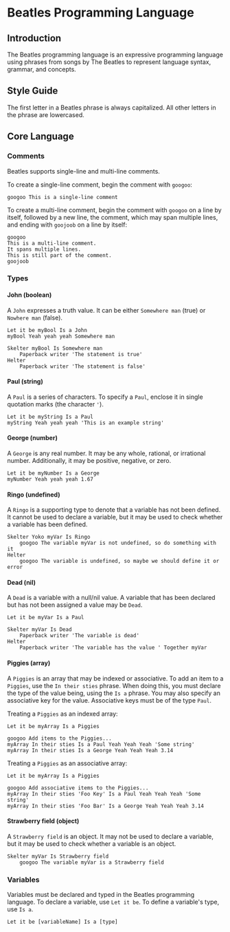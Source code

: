 # Beatles Programming Language

## Introduction

The Beatles programming language is an expressive programming language using phrases from songs by The Beatles to represent language syntax, grammar, and concepts.

## Style Guide

The first letter in a Beatles phrase is always capitalized. All other letters in the phrase are lowercased.

## Core Language

### Comments

Beatles supports single-line and multi-line comments.

To create a single-line comment, begin the comment with `googoo`:

```
googoo This is a single-line comment
```

To create a multi-line comment, begin the comment with `googoo` on a line by itself, followed by a new line, the comment, which may span multiple lines, and ending with `goojoob` on a line by itself:

```
googoo
This is a multi-line comment.
It spans multiple lines.
This is still part of the comment.
goojoob
```

### Types

#### John (boolean)

A `John` expresses a truth value. It can be either `Somewhere man` (true) or `Nowhere man` (false).

```
Let it be myBool Is a John
myBool Yeah yeah yeah Somewhere man

Skelter myBool Is Somewhere man
    Paperback writer 'The statement is true'
Helter
    Paperback writer 'The statement is false'
```

#### Paul (string)

A `Paul` is a series of characters. To specify a `Paul`, enclose it in single quotation marks (the character `'`).

```
Let it be myString Is a Paul
myString Yeah yeah yeah 'This is an example string'
```

#### George (number)

A `George` is any real number. It may be any whole, rational, or irrational number. Additionally, it may be positive, negative, or zero.

```
Let it be myNumber Is a George
myNumber Yeah yeah yeah 1.67
```

#### Ringo (undefined)

A `Ringo` is a supporting type to denote that a variable has not been defined. It cannot be used to declare a variable, but it may be used to check whether a variable has been defined.

```
Skelter Yoko myVar Is Ringo
    googoo The variable myVar is not undefined, so do something with it
Helter
    googoo The variable is undefined, so maybe we should define it or error
```

#### Dead (nil)

A `Dead` is a variable with a null/nil value. A variable that has been declared but has not been assigned a value may be `Dead`.

```
Let it be myVar Is a Paul

Skelter myVar Is Dead
    Paperback writer 'The variable is dead'
Helter
    Paperback writer 'The variable has the value ' Together myVar
```

#### Piggies (array)

A `Piggies` is an array that may be indexed or associative. To add an item to a `Piggies`, use the `In their sties` phrase. When doing this, you must declare the type of the value being, using the `Is a` phrase. You may also specify an associative key for the value. Associative keys must be of the type `Paul`.

Treating a `Piggies` as an indexed array:

```
Let it be myArray Is a Piggies

googoo Add items to the Piggies...
myArray In their sties Is a Paul Yeah Yeah Yeah 'Some string'
myArray In their sties Is a George Yeah Yeah Yeah 3.14
```

Treating a `Piggies` as an associative array:

```
Let it be myArray Is a Piggies

googoo Add associative items to the Piggies...
myArray In their sties 'Foo Key' Is a Paul Yeah Yeah Yeah 'Some string'
myArray In their sties 'Foo Bar' Is a George Yeah Yeah Yeah 3.14
```

#### Strawberry field (object)

A `Strawberry field` is an object. It may not be used to declare a variable, but it may be used to check whether a variable is an object.

```
Skelter myVar Is Strawberry field
    googoo The variable myVar is a Strawberry field
```

### Variables

Variables must be declared and typed in the Beatles programming language. To declare a variable, use `Let it be`. To define a variable's type, use `Is a`.

```
Let it be [variableName] Is a [type]
```
